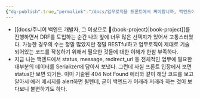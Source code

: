 ```yaml
---
{"dg-publish":true,"permalink":"/docs/업무로직을 프론트에서 짜야합니까, 백엔드에서 짜야합니까/","title":"업무로직을 프론트에서 짜야합니까, 백엔드에서 짜야합니까"}
---
```


- [[docs/주니어 백엔드 개발자, 그 이상으로 🚀{book-project}\|book-project]]를 진행하면서 DRF를 도입하는 순간 나의 앞에 너무 많은 선택지가 있어서 고통스러웠다. 가능한 경우의 수는 정말 많았지만 정말 RESTful하고 업무로직이 제대로 기술되어있는 코드를 작성하기 위해서 필요한 것들에 대한 이해가 한참 부족하다.
- 지금 나는 백엔드에서 status, message, redirect_url 등 전체적인 업무에 필요한 대부분의 데이터를 Serializer에 담아서 보낸다. 그런데 사실 프론트 입장에서 보면 status만 보면 되거든. 이미 기술된 404 Not Found 에러와 같이 해당 코드를 보고 알아서 에러 메시지를 alert하면 될텐데, 굳이 백엔드가 이래라 저래라 하는 것이 보다보니 불편하기도 하다.
